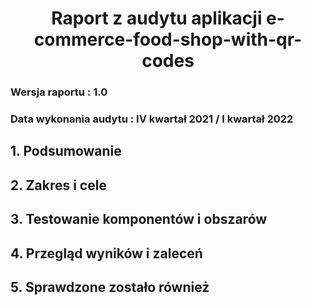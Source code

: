 # <center>Raport z audytu aplikacji e-commerce-food-shop-with-qr-codes</center>
### Wersja raportu : 1.0
### Data wykonania audytu : IV kwartał 2021 / I kwartał 2022
## 1. Podsumowanie
## 2. Zakres i cele 
## 3. Testowanie komponentów i obszarów
## 4. Przegląd wyników i zaleceń 
## 5. Sprawdzone zostało również

